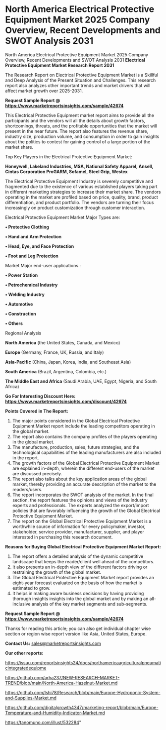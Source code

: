 # North America Electrical Protective Equipment Market 2025 Company Overview, Recent Developments and SWOT Analysis 2031
North America Electrical Protective Equipment Market 2025 Company Overview, Recent Developments and SWOT Analysis 2031
<strong>Electrical Protective Equipment Market Research Report 2031</strong>

The Research Report on Electrical Protective Equipment Market is a Skillful and Deep Analysis of the Present Situation and Challenges. This research report also analyzes other important trends and market drivers that will affect market growth over 2025-2031.

<strong>Request Sample Report @ <a href=https://www.marketreportsinsights.com/sample/42674>https://www.marketreportsinsights.com/sample/42674</a></strong>

This Electrical Protective Equipment market report aims to provide all the participants and the vendors will all the details about growth factors, shortcomings, threats, and the profitable opportunities that the market will present in the near future. The report also features the revenue share, industry size, production volume, and consumption in order to gain insights about the politics to contest for gaining control of a large portion of the market share.

Top Key Players in the Electrical Protective Equipment Market:

<strong>Honeywell, Lakeland Industries, MSA, National Safety Apparel, Ansell, Cintas Corporation ProGARM, Sofamel, Steel Grip, Westex</strong>

The Electrical Protective Equipment Industry is severely competitive and fragmented due to the existence of various established players taking part in different marketing strategies to increase their market share. The vendors operating in the market are profiled based on price, quality, brand, product differentiation, and product portfolio. The vendors are turning their focus increasingly on product customization through customer interaction.

Electrical Protective Equipment Market Major Types are:

<strong>•  Protective Clothing

•  Hand and Arm Protection

•  Head, Eye, and Face Protection

•  Foot and Leg Protection</strong>

Market Major end-user applications :

<strong>•  Power Station

•  Petrochemical Industry

•  Welding Industry

•  Automotive

•  Construction

•  Others</strong>

Regional Analysis

</u><strong><b>North America</b></strong> (the United States, Canada, and Mexico)

<strong><b>Europe </b></strong>(Germany, France, UK, Russia, and Italy)

<strong><b>Asia-Pacific</b></strong> (China, Japan, Korea, India, and Southeast Asia)

<strong><b>South America</b></strong> (Brazil, Argentina, Colombia, etc.)

<strong><b>The Middle East and Africa</b></strong> (Saudi Arabia, UAE, Egypt, Nigeria, and South Africa)

<strong>Go For Interesting Discount Here: <a href=https://www.marketreportsinsights.com/discount/42674>https://www.marketreportsinsights.com/discount/42674</a></strong>

<strong>Points Covered in The Report:</strong>
<ol>
  <li>The major points considered in the Global Electrical Protective Equipment Market report include the leading competitors operating in the global market.</li>
  <li>The report also contains the company profiles of the players operating in the global market.</li>
  <li>The manufacture, production, sales, future strategies, and the technological capabilities of the leading manufacturers are also included in the report.</li>
  <li>The growth factors of the Global Electrical Protective Equipment Market are explained in-depth, wherein the different end-users of the market are discussed precisely.</li>
  <li>The report also talks about the key application areas of the global market, thereby providing an accurate description of the market to the readers/users.</li>
  <li>The report incorporates the SWOT analysis of the market. In the final section, the report features the opinions and views of the industry experts and professionals. The experts analyzed the export/import policies that are favorably influencing the growth of the Global Electrical Protective Equipment Market.</li>
  <li>The report on the Global Electrical Protective Equipment Market is a worthwhile source of information for every policymaker, investor, stakeholder, service provider, manufacturer, supplier, and player interested in purchasing this research document.</li>
</ol>
<strong>Reasons for Buying Global Electrical Protective Equipment Market Report:</strong>

<ol>
  <li>The report offers a detailed analysis of the dynamic competitive landscape that keeps the reader/client well ahead of the competitors.</li>
  <li>It also presents an in-depth view of the different factors driving or restraining the growth of the global market.</li>
  <li>The Global Electrical Protective Equipment Market report provides an eight-year forecast evaluated on the basis of how the market is estimated to grow.</li>
  <li>It helps in making aware business decisions by having providing thorough insights insights into the global market and by making an all-inclusive analysis of the key market segments and sub-segments.</li>
</ol>
<strong>Request Sample Report @ <a href=https://www.marketreportsinsights.com/sample/42674>https://www.marketreportsinsights.com/sample/42674</a></strong>


Thanks for reading this article; you can also get individual chapter wise section or region wise report version like Asia, United States, Europe.

<strong>Contact Us:</strong>
sales@marketreportsinsights.com

<strong>Our other reports:</strong>

<a href=https://issuu.com/reportsinsights24/docs/northamericaagriculturalpneumaticintegratedequipme>https://issuu.com/reportsinsights24/docs/northamericaagriculturalpneumaticintegratedequipme</a>

<a href=https://github.com/arha237/NEW-RESEARCH-MARKET-TREND/blob/main/North-America-Hazelnut-Market.md>https://github.com/arha237/NEW-RESEARCH-MARKET-TREND/blob/main/North-America-Hazelnut-Market.md</a>

<a href=https://github.com/Ishi78/Research/blob/main/Europe-Hydroponic-System-and-Supplies-Market.md>https://github.com/Ishi78/Research/blob/main/Europe-Hydroponic-System-and-Supplies-Market.md</a>

<a href=https://github.com/digitalgrowth4347/marketing-report/blob/main/Europe-Temperature-and-Humidity-Indicator-Market.md>https://github.com/digitalgrowth4347/marketing-report/blob/main/Europe-Temperature-and-Humidity-Indicator-Market.md</a>

<a href=https://tanomuno.com/illust/532284>https://tanomuno.com/illust/532284</a>"
